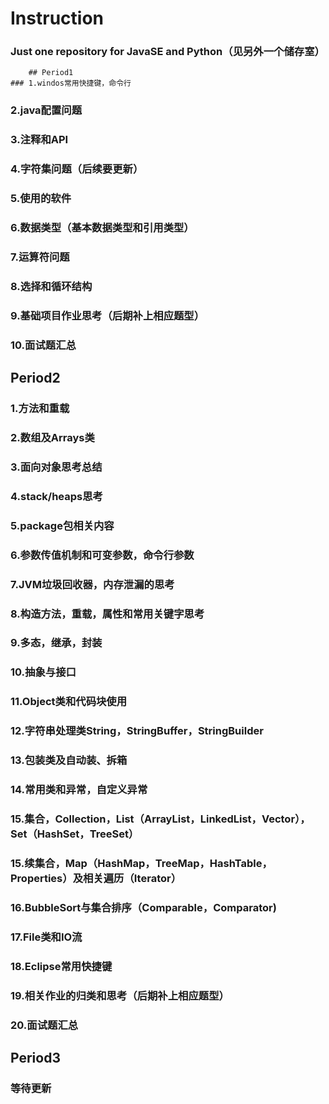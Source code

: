 # Instruction
### Just one repository for JavaSE and Python（见另外一个储存室）
        ## Period1
    ### 1.windos常用快捷键，命令行
### 2.java配置问题
### 3.注释和API
### 4.字符集问题（后续要更新）
### 5.使用的软件
### 6.数据类型（基本数据类型和引用类型）
### 7.运算符问题
### 8.选择和循环结构
### 9.基础项目作业思考（后期补上相应题型）
### 10.面试题汇总
## Period2
### 1.方法和重载
### 2.数组及Arrays类
### 3.面向对象思考总结
### 4.stack/heaps思考
### 5.package包相关内容
### 6.参数传值机制和可变参数，命令行参数
### 7.JVM垃圾回收器，内存泄漏的思考
### 8.构造方法，重载，属性和常用关键字思考
### 9.多态，继承，封装
### 10.抽象与接口
### 11.Object类和代码块使用
### 12.字符串处理类String，StringBuffer，StringBuilder
### 13.包装类及自动装、拆箱
### 14.常用类和异常，自定义异常
### 15.集合，Collection，List（ArrayList，LinkedList，Vector），Set（HashSet，TreeSet）
### 15.续集合，Map（HashMap，TreeMap，HashTable，Properties）及相关遍历（Iterator）
### 16.BubbleSort与集合排序（Comparable，Comparator)
### 17.File类和IO流
### 18.Eclipse常用快捷键
### 19.相关作业的归类和思考（后期补上相应题型）
### 20.面试题汇总
## Period3
### 等待更新
